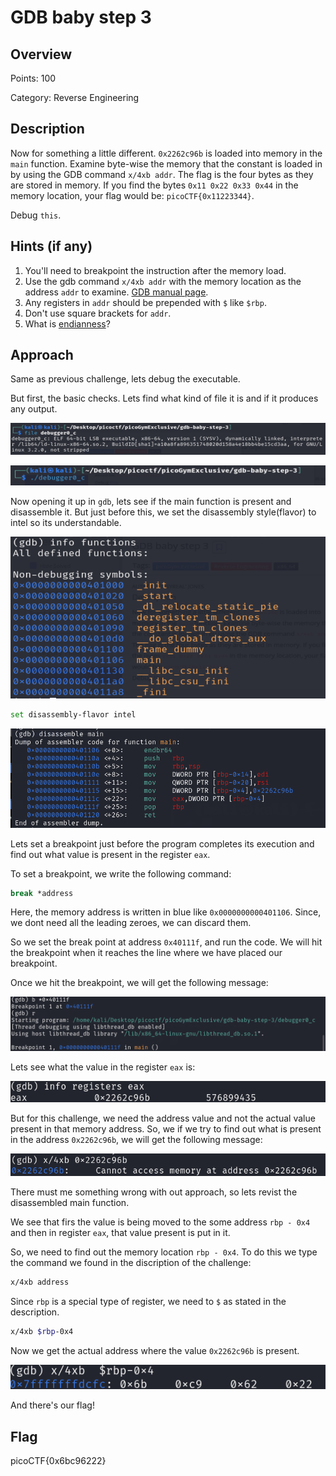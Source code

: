 # GDB baby step 3

## Overview

Points: 100

Category: Reverse Engineering

## Description

Now for something a little different. `0x2262c96b` is loaded into memory in the `main` function. Examine byte-wise the memory that the constant is loaded in by using the GDB command `x/4xb addr`. The flag is the four bytes as they are stored in memory. If you find the bytes `0x11 0x22 0x33 0x44` in the memory location, your flag would be: `picoCTF{0x11223344}`.

Debug `this`.

## Hints (if any)
1. You'll need to breakpoint the instruction after the memory load.
2. Use the gdb command `x/4xb addr` with the memory location as the address `addr` to examine. [GDB manual page](https://ftp.gnu.org/old-gnu/Manuals/gdb/html_node/gdb_55.html).
3. Any registers in `addr` should be prepended with `$` like `$rbp`.
4. Don't use square brackets for `addr`.
5. What is [endianness](https://en.wikipedia.org/wiki/Endianness)?

## Approach

Same as previous challenge, lets debug the executable.

But first, the basic checks. Lets find what kind of file it is and if it produces any output.

![file type](./img/gdb%20baby%20step%203%201.png)

![file output](./img/gdb%20baby%20step%203%202.png)

Now opening it up in `gdb`, lets see if the main function is present and disassemble it. But just before this, we set the disassembly style(flavor) to intel so its understandable.

![list of functions](./img/gdb%20baby%20step%203%203.png)

```bash
set disassembly-flavor intel
```

![disassembled main](./img/gdb%20baby%20step%203%205.png)

Lets set a breakpoint just before the program completes its execution and find out what value is present in the register `eax`.

To set a breakpoint, we write the following command:
```bash
break *address
```
Here, the memory address is written in blue like `0x0000000000401106`. Since, we dont need all the leading zeroes, we can discard them.

So we set the break point at address `0x40111f`, and run the code. We will hit the breakpoint when it reaches the line where we have placed our breakpoint.

Once we hit the breakpoint, we will get the following message:

![breakpoint hit](./img/gdb%20baby%20step%203%206.png)

Lets see what the value in the register `eax` is:

![eax value](./img/gdb%20baby%20step%203%207.png)

But for this challenge, we need the address value and not the actual value present in that memory address. So, we if we try to find out what is present in the address `0x2262c96b`, we will get the following message:

![Cannot access memroy address](./img/gdb%20baby%20step%203%208.png)

There must me something wrong with out approach, so lets revist the disassembled main function.

We see that firs the value is being moved to the some address `rbp - 0x4` and then in register `eax`, that value present is put in it.

So, we need to find out the memory location `rbp - 0x4`. To do this we type the command we found in the discription of the challenge:

```bash
x/4xb address
```

Since `rbp` is a special type of register, we need to `$` as stated in the description. 

```bash
x/4xb $rbp-0x4
```
Now we get the actual address where the value `0x2262c96b` is present.

![Address value](./img/gdb%20baby%20step%203%209.png)

And there's our flag!

## Flag
picoCTF{0x6bc96222}